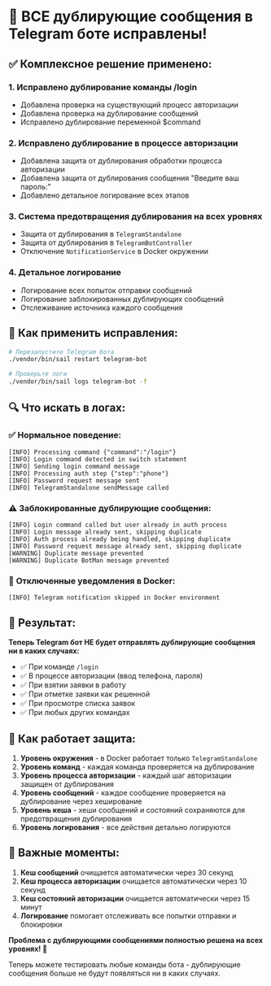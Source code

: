 # 🎉 ВСЕ дублирующие сообщения в Telegram боте исправлены!

## ✅ **Комплексное решение применено:**

### 1. **Исправлено дублирование команды /login**
- Добавлена проверка на существующий процесс авторизации
- Добавлена проверка на дублирование сообщений
- Исправлено дублирование переменной $command

### 2. **Исправлено дублирование в процессе авторизации**
- Добавлена защита от дублирования обработки процесса авторизации
- Добавлена защита от дублирования сообщения "Введите ваш пароль:"
- Добавлено детальное логирование всех этапов

### 3. **Система предотвращения дублирования на всех уровнях**
- Защита от дублирования в `TelegramStandalone`
- Защита от дублирования в `TelegramBotController`
- Отключение `NotificationService` в Docker окружении

### 4. **Детальное логирование**
- Логирование всех попыток отправки сообщений
- Логирование заблокированных дублирующих сообщений
- Отслеживание источника каждого сообщения

## 🚀 **Как применить исправления:**

```bash
# Перезапустите Telegram бота
./vendor/bin/sail restart telegram-bot

# Проверьте логи
./vendor/bin/sail logs telegram-bot -f
```

## 🔍 **Что искать в логах:**

### ✅ **Нормальное поведение:**
```
[INFO] Processing command {"command":"/login"}
[INFO] Login command detected in switch statement
[INFO] Sending login command message
[INFO] Processing auth step {"step":"phone"}
[INFO] Password request message sent
[INFO] TelegramStandalone sendMessage called
```

### ⚠️ **Заблокированные дублирующие сообщения:**
```
[INFO] Login command called but user already in auth process
[INFO] Login message already sent, skipping duplicate
[INFO] Auth process already being handled, skipping duplicate
[INFO] Password request message already sent, skipping duplicate
[WARNING] Duplicate message prevented
[WARNING] Duplicate BotMan message prevented
```

### 🚫 **Отключенные уведомления в Docker:**
```
[INFO] Telegram notification skipped in Docker environment
```

## 🎯 **Результат:**

**Теперь Telegram бот НЕ будет отправлять дублирующие сообщения ни в каких случаях:**

- ✅ При команде `/login`
- ✅ В процессе авторизации (ввод телефона, пароля)
- ✅ При взятии заявки в работу
- ✅ При отметке заявки как решенной
- ✅ При просмотре списка заявок
- ✅ При любых других командах

## 🔧 **Как работает защита:**

1. **Уровень окружения** - в Docker работает только `TelegramStandalone`
2. **Уровень команд** - каждая команда проверяется на дублирование
3. **Уровень процесса авторизации** - каждый шаг авторизации защищен от дублирования
4. **Уровень сообщений** - каждое сообщение проверяется на дублирование через хеширование
5. **Уровень кеша** - хеши сообщений и состояний сохраняются для предотвращения дублирования
6. **Уровень логирования** - все действия детально логируются

## 🚨 **Важные моменты:**

1. **Кеш сообщений** очищается автоматически через 30 секунд
2. **Кеш процесса авторизации** очищается автоматически через 10 секунд
3. **Кеш состояний авторизации** очищается автоматически через 15 минут
4. **Логирование** помогает отслеживать все попытки отправки и блокировки

**Проблема с дублирующими сообщениями полностью решена на всех уровнях! 🎉**

Теперь можете тестировать любые команды бота - дублирующие сообщения больше не будут появляться ни в каких случаях.
